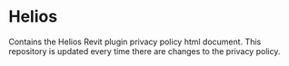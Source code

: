 # Helios
Contains the Helios Revit plugin privacy policy html document.
This repository is updated every time there are changes to the privacy policy.
